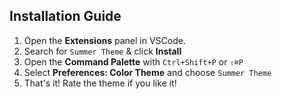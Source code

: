 ## Installation Guide

1. Open the **Extensions** panel in VSCode.
2. Search for `Summer Theme` & click **Install**
3. Open the **Command Palette** with `Ctrl+Shift+P` or `⇧⌘P`
4. Select **Preferences: Color Theme** and choose `Summer Theme`
5. That's it! Rate the theme if you like it!

